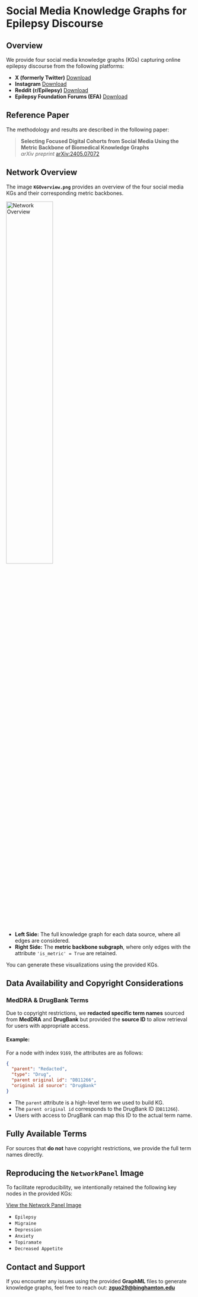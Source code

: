 # Social Media Knowledge Graphs for Epilepsy Discourse
## Overview
We provide four social media knowledge graphs (KGs) capturing online epilepsy discourse from the following platforms:
- **X (formerly Twitter)** [Download](https://github.com/CASCI-lab/SocialMediaKnowledgeGraphs/blob/main/X_KG.graphml)
- **Instagram** [Download](https://github.com/CASCI-lab/SocialMediaKnowledgeGraphs/blob/main/Instagram_KG.graphml)
- **Reddit (r/Epilepsy)** [Download](https://github.com/CASCI-lab/SocialMediaKnowledgeGraphs/blob/main/Reddit_KG.graphml)
- **Epilepsy Foundation Forums (EFA)** [Download](https://github.com/CASCI-lab/SocialMediaKnowledgeGraphs/blob/main/EFA_KG.graphml)

## Reference Paper
The methodology and results are described in the following paper:

> **Selecting Focused Digital Cohorts from Social Media Using the Metric Backbone of Biomedical Knowledge Graphs**  
> _arXiv preprint_ [arXiv:2405.07072](https://arxiv.org/abs/2405.07072)

## Network Overview
The image **`KGOverview.png`** provides an overview of the four social media KGs and their corresponding metric backbones.

<img src="KGOverview.png" alt="Network Overview" width="50%">

- **Left Side:** The full knowledge graph for each data source, where all edges are considered.
- **Right Side:** The **metric backbone subgraph**, where only edges with the attribute `'is_metric' = True` are retained.

You can generate these visualizations using the provided KGs.

## Data Availability and Copyright Considerations
### MedDRA & DrugBank Terms
Due to copyright restrictions, we **redacted specific term names** sourced from **MedDRA** and **DrugBank** but provided the **source ID** to allow retrieval for users with appropriate access.

#### Example:
For a node with index `9169`, the attributes are as follows:
```json
{
  "parent": "Redacted",
  "type": "Drug",
  "parent original id": "DB11266",
  "original id source": "DrugBank"
}
```
- The `parent` attribute is a high-level term we used to build KG.
- The `parent original id` corresponds to the DrugBank ID (`DB11266`).
- Users with access to DrugBank can map this ID to the actual term name.

## Fully Available Terms
For sources that **do not** have copyright restrictions, we provide the full term names directly.

## Reproducing the `NetworkPanel` Image
To facilitate reproducibility, we intentionally retained the following key nodes in the provided KGs:

[View the Network Panel Image](NetWorkPannel.pdf)

- `Epilepsy`
- `Migraine`
- `Depression`
- `Anxiety`
- `Topiramate`
- `Decreased Appetite`

## Contact and Support
If you encounter any issues using the provided **GraphML** files to generate knowledge graphs, feel free to reach out:
**[zguo29@binghamton.edu](mailto:zguo29@binghamton.edu)**
